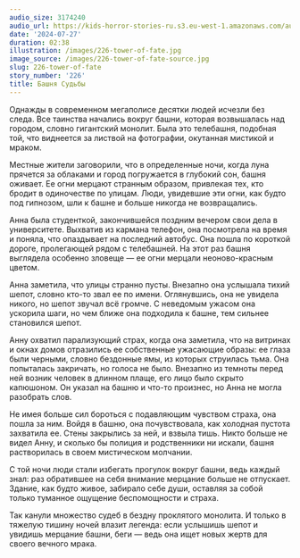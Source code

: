 ```yaml
---
audio_size: 3174240
audio_url: https://kids-horror-stories-ru.s3.eu-west-1.amazonaws.com/audio/226-tower-of-fate.mp3
date: '2024-07-27'
duration: 02:38
illustration: /images/226-tower-of-fate.jpg
image_source: /images/226-tower-of-fate-source.jpg
slug: 226-tower-of-fate
story_number: '226'
title: Башня Судьбы
---
```


Однажды в современном мегаполисе десятки людей исчезли без следа. Все таинства начались вокруг башни, которая возвышалась над городом, словно гигантский монолит. Была это телебашня, подобная той, что виднеется за листвой на фотографии, окутанная мистикой и мраком.

Местные жители заговорили, что в определенные ночи, когда луна прячется за облаками и город погружается в глубокий сон, башня оживает. Ее огни мерцают странным образом, привлекая тех, кто бродит в одиночестве по улицам. Люди, увидевшие эти огни, как будто под гипнозом, шли к башне и больше никогда не возвращались.

Анна была студенткой, закончившейся поздним вечером свои дела в университете. Выхватив из кармана телефон, она посмотрела на время и поняла, что опаздывает на последний автобус. Она пошла по короткой дороге, пролегающей рядом с телебашней. На этот раз башня выглядела особенно зловеще — ее огни мерцали неоново-красным цветом.

Анна заметила, что улицы странно пусты. Внезапно она услышала тихий шепот, словно кто-то звал ее по имени. Оглянувшись, она не увидела никого, но шепот звучал всё громче. С неведомым ужасом она ускорила шаги, но чем ближе она подходила к башне, тем сильнее становился шепот.

Анну охватил парализующий страх, когда она заметила, что на витринах и окнах домов отразились ее собственные ужасающие образы: ее глаза были черными, словно бездонные ямы, из которых струилась тьма. Она попыталась закричать, но голоса не было. Внезапно из темноты перед ней возник человек в длинном плаще, его лицо было скрыто капюшоном. Он указал на башню и что-то произнес, но Анна не могла разобрать слов.

Не имея больше сил бороться с подавляющим чувством страха, она пошла за ним. Войдя в башню, она почувствовала, как холодная пустота захватила ее. Стены закрылись за ней, и взвыла тишь. Никто больше не видел Анну, и сколько бы полиция и родственники ни искали, башня растворилась в своем мистическом молчании.

С той ночи люди стали избегать прогулок вокруг башни, ведь каждый знал: раз обратившее на себя внимание мерцание больше не отпускает. Здание, как будто живое, забирало себе души, оставляя за собой только туманное ощущение беспомощности и страха.

Так канули множество судеб в бездну проклятого монолита. И только в тяжелую тишину ночей влазит легенда: если услышишь шепот и увидишь мерцание башни, беги — ведь она ищет новых жертв для своего вечного мрака.